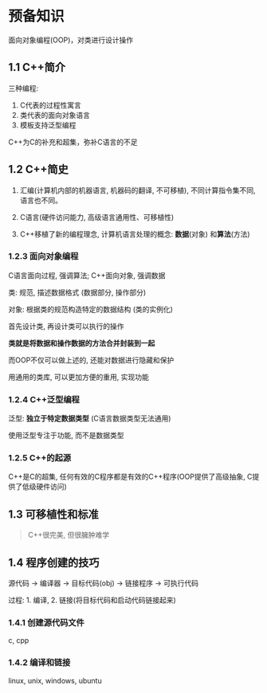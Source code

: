# 预备知识

面向对象编程(OOP)，对类进行设计操作

## 1.1 C++简介

三种编程:
1. C代表的过程性寓言
2. 类代表的面向对象语言
3. 模板支持泛型编程

C++为C的补充和超集，弥补C语言的不足

## 1.2 C++简史

1. 汇编(计算机内部的机器语言, 机器码的翻译, 不可移植), 不同计算指令集不同, 语言也不同。

2. C语言(硬件访问能力, 高级语言通用性、可移植性)

3. C++移植了新的编程理念, 计算机语言处理的概念: **数据**(对象) 和**算法**(方法)

### 1.2.3 面向对象编程

C语言面向过程, 强调算法; C++面向对象, 强调数据

类: 规范, 描述数据格式 (数据部分, 操作部分)

对象: 根据类的规范构造特定的数据结构 (类的实例化)

首先设计类, 再设计类可以执行的操作

**类就是将数据和操作数据的方法合并封装到一起**

而OOP不仅可以做上述的, 还能对数据进行隐藏和保护

用通用的类库, 可以更加方便的重用, 实现功能

### 1.2.4 C++泛型编程

泛型: **独立于特定数据类型** (C语言数据类型无法通用)

使用泛型专注于功能, 而不是数据类型

### 1.2.5 C++的起源

C++是C的超集, 任何有效的C程序都是有效的C++程序(OOP提供了高级抽象, C提供了低级硬件访问)

## 1.3 可移植性和标准

> C++很完美, 但很臃肿难学

## 1.4 程序创建的技巧

源代码 -> 编译器 -> 目标代码(obj) -> 链接程序 -> 可执行代码

过程: 1. 编译, 2. 链接(将目标代码和启动代码链接起来)

### 1.4.1 创建源代码文件

c, cpp

### 1.4.2 编译和链接

linux, unix, windows, ubuntu